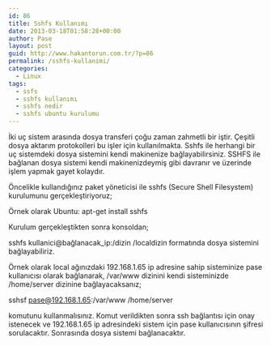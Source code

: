 ```yaml
---
id: 86
title: Sshfs Kullanımı
date: 2013-03-18T01:58:28+00:00
author: Pase
layout: post
guid: http://www.hakantorun.com.tr/?p=86
permalink: /sshfs-kullanimi/
categories:
  - Linux
tags:
  - ssfs
  - sshfs kullanımı
  - sshfs nedir
  - sshfs ubuntu kurulumu
---
```

İki uç sistem arasında dosya transferi çoğu zaman zahmetli bir iştir. Çeşitli dosya aktarım protokolleri bu işler için kullanılmakta. Sshfs ile herhangi bir uç sistemdeki dosya sistemini kendi makinenize bağlayabilirsiniz. SSHFS ile bağlanan dosya sistemi kendi makinenizdeymiş gibi davranır ve üzerinde işlem yapmak gayet kolaydır. 

Öncelikle kullandığınız paket yöneticisi ile sshfs (Secure Shell Filesystem) kurulumunu gerçekleştiriyoruz;

Örnek olarak Ubuntu: apt-get install sshfs

Kurulum gerçekleştikten sonra konsoldan;

sshfs kullanici@bağlanacak_ip:/dizin /localdizin formatında dosya sistemini bağlayabiliriz. 

Örnek olarak local ağınızdaki 192.168.1.65 ip adresine sahip sisteminize pase kullanıcısı olarak bağlanarak, /var/www dizinini kendi sisteminizde /home/server dizinine bağlayacaksanız;

sshsf pase@192.168.1.65:/var/www /home/server 

komutunu kullanmalısınız. Komut verildikten sonra ssh bağlantısı için onay istenecek ve 192.168.1.65 ip adresindeki sistem için pase kullanıcısının şifresi sorulacaktır. Sonrasında dosya sistemi bağlanacaktır.
